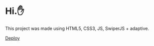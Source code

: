 # Hi.:hand:

This project was made using HTML5, CSS3, JS, SwiperJS + adaptive.

<a href="" md-fab>
   <md-icon class="md-24">Deploy</md-icon>
</a>